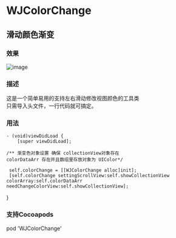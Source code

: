 # WJColorChange
## 滑动颜色渐变

### 效果

![image](https://github.com/wangjin007/WJColorChange/blob/master/changeColor.gif)

### 描述

这是一个简单易用的支持左右滑动修改视图颜色的工具类  
只需导入头文件，一行代码就可搞定。

### 用法
    - (void)viewDidLoad {
        [super viewDidLoad];
        
    /** 渐变色对象设置 确保 collectionView对象存在
    colorDataArr 存在并且数组里存放对象为 UIColor*/
    
     self.colorChange = [[WJColorChange alloc]init];
     [self.colorChange settingScrollView:self.showCollectionView colorArray:self.colorDataArr     needChangeColorView:self.showCollectionView];
}

### 支持Cocoapods 
pod 'WJColorChange'
